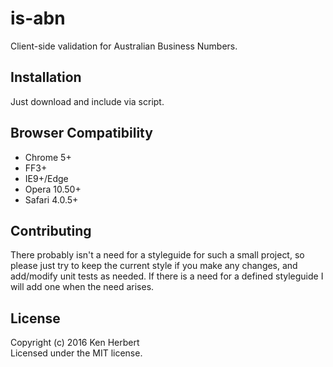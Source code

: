 # is-abn

Client-side validation for Australian Business Numbers.

## Installation

Just download and include via script.

## Browser Compatibility
- Chrome 5+
- FF3+
- IE9+/Edge
- Opera 10.50+
- Safari 4.0.5+

## Contributing
There probably isn't a need for a styleguide for such a small project, so please just try to keep the current style if you make any changes, and add/modify unit tests as needed.
If there is a need for a defined styleguide I will add one when the need arises.

## License
Copyright (c) 2016 Ken Herbert  
Licensed under the MIT license.
